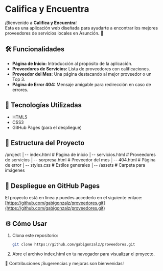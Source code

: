 # Califica y Encuentra

¡Bienvenido a **Califica y Encuentra**!  
Esta es una aplicación web diseñada para ayudarte a encontrar los mejores proveedores de servicios locales en Asunción. 🚀

## 🛠 Funcionalidades
- **Página de Inicio:** Introducción al propósito de la aplicación.  
- **Proveedores de Servicios:** Lista de proveedores con calificaciones.  
- **Proveedor del Mes:** Una página destacando al mejor proveedor o un Top 3.  
- **Página de Error 404:** Mensaje amigable para redirección en caso de errores.  

## 🌟 Tecnologías Utilizadas
- HTML5
- CSS3
- GitHub Pages (para el despliegue)

## 📂 Estructura del Proyecto
/project
│-- index.html # Página de inicio
│-- servicios.html # Proveedores de servicios
│-- sorpresa.html # Proveedor del mes
│-- 404.html # Página de error
│-- styles.css # Estilos generales
│-- /assets # Carpeta para imágenes


## 🚀 Despliegue en GitHub Pages
El proyecto está en línea y puedes accederlo en el siguiente enlace:  
[https://github.com/gabigonzalz/proveedores.git](https://github.com/gabigonzalz/proveedores.git)

## ⚙️ Cómo Usar
1. Clona este repositorio:
   ```bash
   git clone https://github.com/gabigonzalz/proveedores.git

2. Abre el archivo index.html en tu navegador para visualizar el proyecto.

🤝 Contribuciones
¡Sugerencias y mejoras son bienvenidas!
